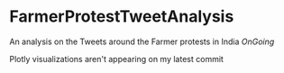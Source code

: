 # FarmerProtestTweetAnalysis
An analysis on the Tweets around the Farmer protests in India *OnGoing*


Plotly visualizations aren't appearing on my latest commit
